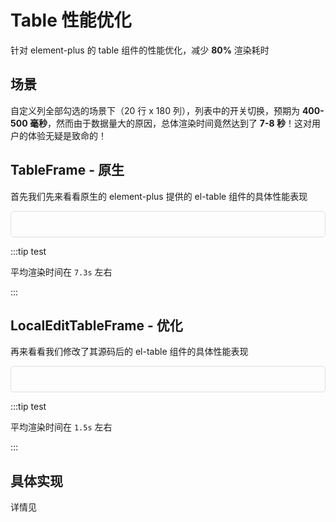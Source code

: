 # Table 性能优化

针对 element-plus 的 table 组件的性能优化，减少 **80%** 渲染耗时

## 场景

自定义列全部勾选的场景下（20 行 x 180 列），列表中的开关切换，预期为 **400-500 毫秒**，然而由于数据量大的原因，总体渲染时间竟然达到了 **7-8 秒**！这对用户的体验无疑是致命的！

<script setup lang="ts">
import LocalEditTableFrame from '../../../../play-table/src/views/LocalEditTableFrame.vue'
import TableFrame from '../../../../play-table/src/views/TableFrame.vue'
</script>

## TableFrame - 原生

首先我们先来看看原生的 element-plus 提供的 el-table 组件的具体性能表现

<div class="example">
  <TableFrame/>
</div>

:::tip test

平均渲染时间在 `7.3s` 左右

:::

## LocalEditTableFrame - 优化

再来看看我们修改了其源码后的 el-table 组件的具体性能表现

<div class="example">
  <LocalEditTableFrame/>
</div>

:::tip test

平均渲染时间在 `1.5s` 左右

:::

<style scoped>
  .example {
    border: 1px solid #dcdfe6;
    border-radius: 5px;
    padding:20px;
  }
</style>

## 具体实现

详情见[]()
